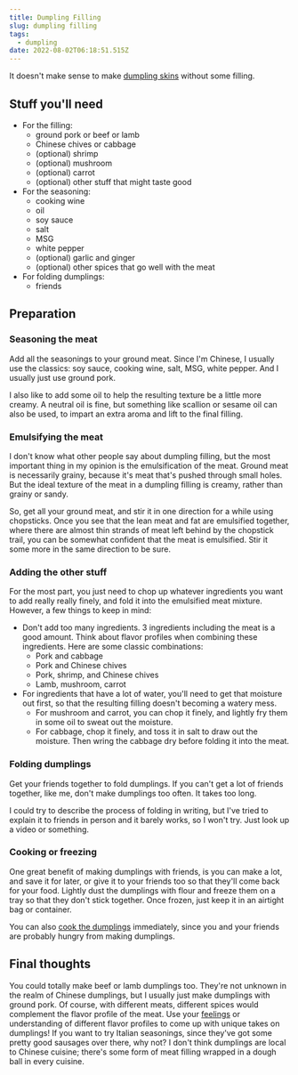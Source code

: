 ```yaml
---
title: Dumpling Filling
slug: dumpling filling
tags:
  - dumpling
date: 2022-08-02T06:18:51.515Z
---
```

It doesn't make sense to make [dumpling skins](/recipes/homemade-dumpling-skins) without some filling.

## Stuff you'll need

* For the filling:
  * ground pork or beef or lamb
  * Chinese chives or cabbage
  * (optional) shrimp
  * (optional) mushroom
  * (optional) carrot
  * (optional) other stuff that might taste good
* For the seasoning:
  * cooking wine
  * oil
  * soy sauce
  * salt
  * MSG
  * white pepper
  * (optional) garlic and ginger
  * (optional) other spices that go well with the meat
* For folding dumplings:
  * friends

## Preparation

### Seasoning the meat

Add all the seasonings to your ground meat. Since I'm Chinese, I usually use the classics: soy sauce, cooking wine, salt, MSG, white pepper. And I usually just use ground pork.

I also like to add some oil to help the resulting texture be a little more creamy. A neutral oil is fine, but something like scallion or sesame oil can also be used, to impart an extra aroma and lift to the final filling.

### Emulsifying the meat

I don't know what other people say about dumpling filling, but the most important thing in my opinion is the emulsification of the meat. Ground meat is necessarily grainy, because it's meat that's pushed through small holes. But the ideal texture of the meat in a dumpling filling is creamy, rather than grainy or sandy.

So, get all your ground meat, and stir it in one direction for a while using chopsticks. Once you see that the lean meat and fat are emulsified together, where there are almost thin strands of meat left behind by the chopstick trail, you can be somewhat confident that the meat is emulsified. Stir it some more in the same direction to be sure.

### Adding the other stuff

For the most part, you just need to chop up whatever ingredients you want to add really really finely, and fold it into the emulsified meat mixture. However, a few things to keep in mind:
- Don't add too many ingredients. 3 ingredients including the meat is a good amount. Think about flavor profiles when combining these ingredients. Here are some classic combinations:
    - Pork and cabbage
    - Pork and Chinese chives
    - Pork, shrimp, and Chinese chives
    - Lamb, mushroom, carrot
- For ingredients that have a lot of water, you'll need to get that moisture out first, so that the resulting filling doesn't becoming a watery mess.
    - For mushroom and carrot, you can chop it finely, and lightly fry them in some oil to sweat out the moisture.
    - For cabbage, chop it finely, and toss it in salt to draw out the moisture. Then wring the cabbage dry before folding it into the meat.

### Folding dumplings

Get your friends together to fold dumplings. If you can't get a lot of friends together, like me, don't make dumplings too often. It takes too long.

I could try to describe the process of folding in writing, but I've tried to explain it to friends in person and it barely works, so I won't try. Just look up a video or something.

### Cooking or freezing

One great benefit of making dumplings with friends, is you can make a lot, and save it for later, or give it to your friends too so that they'll come back for your food. Lightly dust the dumplings with flour and freeze them on a tray so that they don't stick together. Once frozen, just keep it in an airtight bag or container.

You can also [cook the dumplings](/recipes/cooking-dumplings) immediately, since you and your friends are probably hungry from making dumplings.

## Final thoughts

You could totally make beef or lamb dumplings too. They're not unknown in the realm of Chinese dumplings, but I usually just make dumplings with ground pork. Of course, with different meats, different spices would complement the flavor profile of the meat. Use your [feelings](/principles/cooking-with-feelings) or understanding of different flavor profiles to come up with unique takes on dumplings! If you want to try Italian seasonings, since they've got some pretty good sausages over there, why not? I don't think dumplings are local to Chinese cuisine; there's some form of meat filling wrapped in a dough ball in every cuisine.
